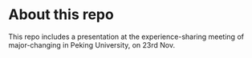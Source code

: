 # About this repo

This repo includes a presentation at the experience-sharing meeting of major-changing in Peking University, on 23rd Nov.
